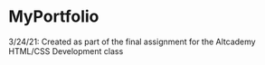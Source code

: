 # MyPortfolio

3/24/21: Created as part of the final assignment for the Altcademy HTML/CSS Development class
